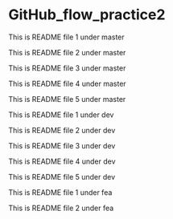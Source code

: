 # GitHub_flow_practice2

This is README file 1 under master

This is README file 2 under master

This is README file 3 under master

This is README file 4 under master

This is README file 5 under master

This is README file 1 under dev

This is README file 2 under dev

This is README file 3 under dev

This is README file 4 under dev

This is README file 5 under dev

This is README file 1 under fea

This is README file 2 under fea
